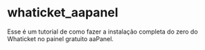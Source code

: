 # whaticket_aapanel
Esse é um tutorial de como fazer a instalação completa do zero do Whaticket no painel gratuito aaPanel.
